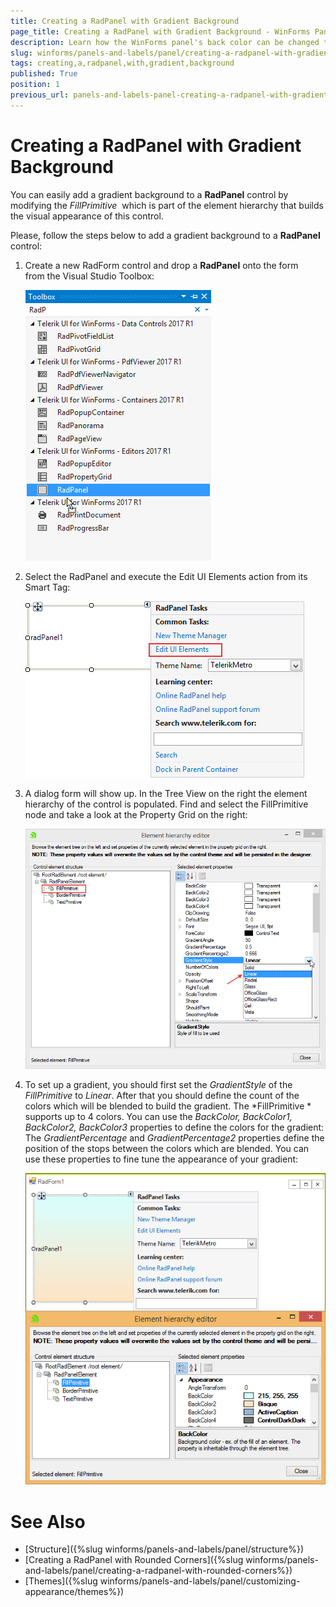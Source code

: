 ```yaml
---
title: Creating a RadPanel with Gradient Background
page_title: Creating a RadPanel with Gradient Background - WinForms Panel Control
description: Learn how the WinForms panel's back color can be changed to a selected gradient.
slug: winforms/panels-and-labels/panel/creating-a-radpanel-with-gradient-background
tags: creating,a,radpanel,with,gradient,background
published: True
position: 1
previous_url: panels-and-labels-panel-creating-a-radpanel-with-gradient-background
---
```


# Creating a RadPanel with Gradient Background

You can easily add a gradient background to a **RadPanel** control by modifying the *FillPrimitive*  which is part of the element hierarchy that builds the visual appearance of this control.

Please, follow the steps below to add a gradient background to a **RadPanel** control:

1. Create a new RadForm control and drop a **RadPanel** onto the form from the Visual Studio Toolbox:

    ![panels-and-labels-panel-creating-a-radpanel-with-gradient-background 001](images/panels-and-labels-panel-creating-a-radpanel-with-gradient-background001.png)

1. Select the RadPanel and execute the Edit UI Elements action from its Smart Tag:

    ![panels-and-labels-panel-creating-a-radpanel-with-gradient-background 002](images/panels-and-labels-panel-creating-a-radpanel-with-gradient-background002.png)

1. A dialog form will show up. In the Tree View on the right the element hierarchy of the control is populated. Find and select the FillPrimitive node and take a look at the Property Grid on the right:

    ![panels-and-labels-panel-creating-a-radpanel-with-gradient-background 003](images/panels-and-labels-panel-creating-a-radpanel-with-gradient-background003.png)

1. To set up a gradient, you should first set the *GradientStyle* of the *FillPrimitive* to *Linear*. After that you should define the count of the colors which will be blended to build the gradient. The *FillPrimitive * supports up to 4 colors. You can use the *BackColor, BackColor1, BackColor2, BackColor3* properties to define the colors for the gradient: The *GradientPercentage* and *GradientPercentage2* properties define the position of the stops between the colors which are blended. You can use these properties to fine tune the appearance of your gradient:

    ![panels-and-labels-panel-creating-a-radpanel-with-gradient-background 004](images/panels-and-labels-panel-creating-a-radpanel-with-gradient-background004.png)

# See Also

* [Structure]({%slug winforms/panels-and-labels/panel/structure%})
* [Creating a RadPanel with Rounded Corners]({%slug winforms/panels-and-labels/panel/creating-a-radpanel-with-rounded-corners%})
* [Themes]({%slug winforms/panels-and-labels/panel/customizing-appearance/themes%})